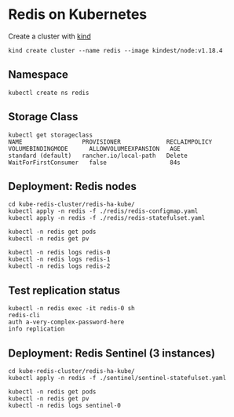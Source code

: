 # Redis on Kubernetes

Create a cluster with [kind](https://kind.sigs.k8s.io/docs/user/quick-start/)

```
kind create cluster --name redis --image kindest/node:v1.18.4
```

## Namespace

```
kubectl create ns redis
```

## Storage Class

```
kubectl get storageclass
NAME                 PROVISIONER             RECLAIMPOLICY   VOLUMEBINDINGMODE      ALLOWVOLUMEEXPANSION   AGE
standard (default)   rancher.io/local-path   Delete          WaitForFirstConsumer   false                  84s
```

## Deployment: Redis nodes

```
cd kube-redis-cluster/redis-ha-kube/
kubectl apply -n redis -f ./redis/redis-configmap.yaml
kubectl apply -n redis -f ./redis/redis-statefulset.yaml

kubectl -n redis get pods
kubectl -n redis get pv

kubectl -n redis logs redis-0
kubectl -n redis logs redis-1
kubectl -n redis logs redis-2
```

## Test replication status

```
kubectl -n redis exec -it redis-0 sh
redis-cli 
auth a-very-complex-password-here
info replication
```

## Deployment: Redis Sentinel (3 instances)

```
cd kube-redis-cluster/redis-ha-kube/
kubectl apply -n redis -f ./sentinel/sentinel-statefulset.yaml

kubectl -n redis get pods
kubectl -n redis get pv
kubectl -n redis logs sentinel-0
```
